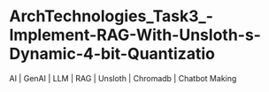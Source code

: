# ArchTechnologies_Task3_-Implement-RAG-With-Unsloth-s-Dynamic-4-bit-Quantizatio
AI | GenAI | LLM | RAG | Unsloth | Chromadb | Chatbot Making
